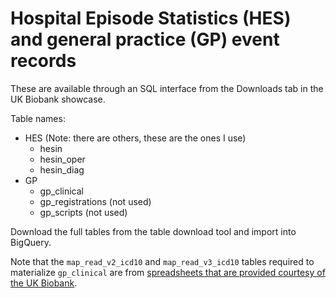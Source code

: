 # Hospital Episode Statistics (HES) and general practice (GP) event records

These are available through an SQL interface from the Downloads tab in the UK Biobank showcase.

Table names:

* HES (Note: there are others, these are the ones I use)
  * hesin
  * hesin_oper
  * hesin_diag
* GP
  * gp_clinical
  * gp_registrations (not used)
  * gp_scripts (not used)


Download the full tables from the table download tool and import into BigQuery.

Note that the `map_read_v2_icd10` and `map_read_v3_icd10` tables required to materialize `gp_clinical` are 
from [spreadsheets that are provided courtesy of the UK Biobank](http://biobank.ndph.ox.ac.uk/showcase/refer.cgi?id=592).
